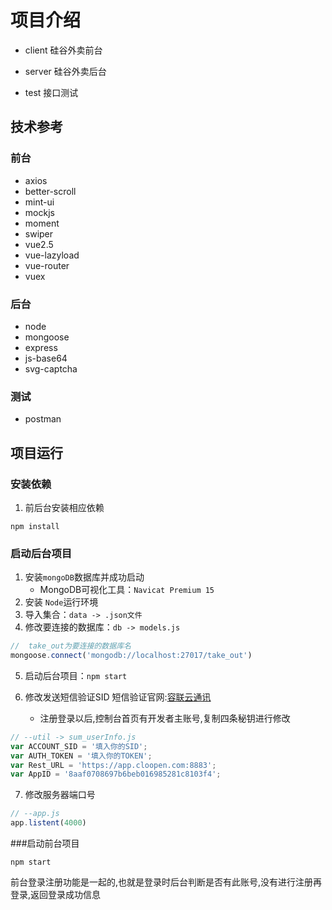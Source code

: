 # 项目介绍

- client 硅谷外卖前台

- server 硅谷外卖后台

- test  接口测试

    

## 技术参考

### 前台

- axios
- better-scroll
- mint-ui
- mockjs
- moment
- swiper
- vue2.5
- vue-lazyload
- vue-router
- vuex

### 后台

- node
- mongoose
- express
- js-base64
- svg-captcha

### 测试

- postman



## 项目运行

### 安装依赖

1. 前后台安装相应依赖

```
npm install
```



### 启动后台项目

1. 安装`mongoDB`数据库并成功启动
    - MongoDB可视化工具：`Navicat Premium 15`
2. 安装 `Node`运行环境
3. 导入集合：`data -> .json文件`
4. 修改要连接的数据库：`db -> models.js`

```js
//  take_out为要连接的数据库名
mongoose.connect('mongodb://localhost:27017/take_out')
```

5. 启动后台项目：`npm start`

6. 修改发送短信验证SID 短信验证官网:[容联云通讯](https://www.yuntongxun.com/?ly=sem-baidu&qd=pc-dasou&cp=ppc&xl=null&kw=10236399&bd_vid=10788411988454829498)
    - 注册登录以后,控制台首页有开发者主账号,复制四条秘钥进行修改

```js
// --util -> sum_userInfo.js
var ACCOUNT_SID = '填入你的SID';
var AUTH_TOKEN = '填入你的TOKEN';
var Rest_URL = 'https://app.cloopen.com:8883';
var AppID = '8aaf0708697b6beb016985281c8103f4';
```

7. 修改服务器端口号

```js
// --app.js
app.listent(4000)
```



###启动前台项目

```
npm start
```

前台登录注册功能是一起的,也就是登录时后台判断是否有此账号,没有进行注册再登录,返回登录成功信息